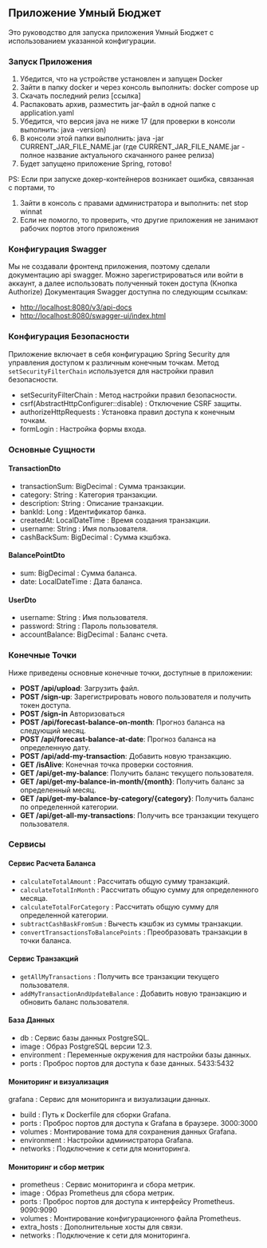 ## Приложение Умный Бюджет

Это руководство для запуска приложения Умный Бюджет с использованием указанной конфигурации.

### Запуск Приложения

1. Убедится, что на устройстве установлен и запущен Docker
2. Зайти в папку docker и через консоль выполнить: docker compose up
3. Скачать последний релиз [ссылка]
4. Распаковать архив, разместить jar-файл в одной папке с application.yaml
5. Убедится, что версия java не ниже 17 (для проверки в консоли выполнить: java -version)
6. В консоли этой папки выполнить: java -jar CURRENT_JAR_FILE_NAME.jar (где CURRENT_JAR_FILE_NAME.jar - полное название актуального скачанного ранее релиза)
7. Будет запущено приложение Spring, готово!

PS:
Если при запуске докер-контейнеров возникает ошибка, связанная с портами, то
1. Зайти в консоль с правами администратора и выполнить: net stop winnat
2. Если не помогло, то проверить, что другие приложения не занимают рабочих портов этого приложения
### Конфигурация Swagger
Мы не создавали фронтенд приложения, поэтому сделали документацию api swagger.
Можно зарегистрироваться или войти в аккаунт, а далее использовать полученный токен доступа (Кнопка Authorize)
Документация Swagger доступна по следующим ссылкам:
- [http://localhost:8080/v3/api-docs](http://localhost:8080/v3/api-docs)
- [http://localhost:8080/swagger-ui/index.html](http://localhost:8080/swagger-ui/index.html)

### Конфигурация Безопасности

Приложение включает в себя конфигурацию Spring Security для управления доступом к различным конечным точкам. Метод  `setSecurityFilterChain`  используется для настройки правил безопасности.
-  setSecurityFilterChain : Метод настройки правил безопасности.
-  csrf(AbstractHttpConfigurer::disable) : Отключение CSRF защиты.
-  authorizeHttpRequests : Установка правил доступа к конечным точкам.
-  formLogin : Настройка формы входа.

### Основные Сущности

#### TransactionDto
-  transactionSum: BigDecimal : Сумма транзакции.
-  category: String : Категория транзакции.
-  description: String : Описание транзакции.
-  bankId: Long : Идентификатор банка.
-  createdAt: LocalDateTime : Время создания транзакции.
-  username: String : Имя пользователя.
-  cashBackSum: BigDecimal : Сумма кэшбэка.

#### BalancePointDto
-  sum: BigDecimal : Сумма баланса.
-  date: LocalDateTime : Дата баланса.

#### UserDto
-  username: String : Имя пользователя.
-  password: String : Пароль пользователя.
-  accountBalance: BigDecimal : Баланс счета.

### Конечные Точки

Ниже приведены основные конечные точки, доступные в приложении:

- **POST /api/upload**: Загрузить файл.
- **POST /sign-up**: Зарегистрировать нового пользователя и получить токен доступа.
- **POST /sign-in** Авторизоваться
- **POST /api/forecast-balance-on-month**: Прогноз баланса на следующий месяц.
- **POST /api/forecast-balance-at-date**: Прогноз баланса на определенную дату.
- **POST /api/add-my-transaction**: Добавить новую транзакцию.
- **GET /isAlive**: Конечная точка проверки состояния.
- **GET /api/get-my-balance**: Получить баланс текущего пользователя.
- **GET /api/get-my-balance-in-month/{month}**: Получить баланс за определенный месяц.
- **GET /api/get-my-balance-by-category/{category}**: Получить баланс по определенной категории.
- **GET /api/get-all-my-transactions**: Получить все транзакции текущего пользователя.

### Сервисы

#### Сервис Расчета Баланса
-  `calculateTotalAmount` : Рассчитать общую сумму транзакций.
-  `calculateTotalInMonth` : Рассчитать общую сумму для определенного месяца.
-  `calculateTotalForCategory` : Рассчитать общую сумму для определенной категории.
-  `subtractCashBaskFromSum` : Вычесть кэшбэк из суммы транзакции.
-  `convertTransactionsToBalancePoints` : Преобразовать транзакции в точки баланса.

#### Сервис Транзакций
-  `getAllMyTransactions` : Получить все транзакции текущего пользователя.
-  `addMyTransactionAndUpdateBalance` : Добавить новую транзакцию и обновить баланс пользователя.

#### База Данных
- db : Сервис базы данных PostgreSQL.
- image : Образ PostgreSQL версии 12.3.
- environment : Переменные окружения для настройки базы данных.
- ports : Проброс портов для доступа к базе данных. 5433:5432

#### Мониторинг и визуализация
grafana : Сервис для мониторинга и визуализации данных.
- build : Путь к Dockerfile для сборки Grafana.
- ports : Проброс портов для доступа к Grafana в браузере. 3000:3000
- volumes : Монтирование тома для сохранения данных Grafana.
- environment : Настройки администратора Grafana.
- networks : Подключение к сети для мониторинга.

#### Мониторинг и сбор метрик
- prometheus : Сервис мониторинга и сбора метрик.
- image : Образ Prometheus для сбора метрик.
- ports : Проброс портов для доступа к интерфейсу Prometheus. 9090:9090
- volumes : Монтирование конфигурационного файла Prometheus.
- extra_hosts : Дополнительные хосты для связи.
- networks : Подключение к сети для мониторинга.

  